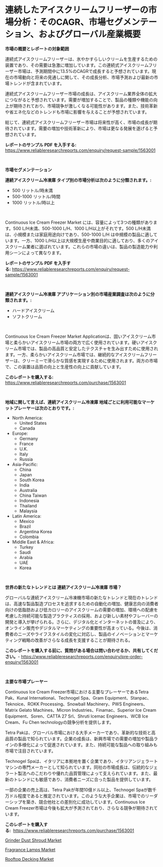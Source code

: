 <p><h1>連続したアイスクリームフリーザーの市場分析：そのCAGR、市場セグメンテーション、およびグローバル産業概要</h1></p><p><strong>市場の概要とレポートの対象範囲</strong></p>
<p><p>連続式アイスクリームフリーザーは、氷やかすらしいクリームを生産するための装置であり、その需要は急激に増加しています。この連続式アイスクリームフリーザー市場は、予測期間中に13.5%のCAGRで成長すると予想されています。現在の市場動向と将来の見通しに関して、その成長分析、市場予測および最新の市場トレンドが含まれています。</p><p>連続式アイスクリームフリーザー市場の成長は、アイスクリーム業界全体の拡大につながると予想されています。需要が増加することで、製品の種類や機能の向上が期待されており、市場競争が激しくなる可能性があります。また、技術革新や省エネ化などのトレンドも市場に影響を与えることが予想されています。</p><p>総じて、連続式アイスクリームフリーザー市場は将来性が高く、市場の成長が期待されています。需要の増加や技術革新により、市場は更なる発展を遂げると予想されています。</p></p>
<p><strong>レポートのサンプル PDF を入手する:</strong> <a href="https://www.reliableresearchreports.com/enquiry/request-sample/1563001">https://www.reliableresearchreports.com/enquiry/request-sample/1563001</a></p>
<p>&nbsp;</p>
<p><strong>市場セグメンテーション</strong></p>
<p><strong>連続アイスクリーム冷凍庫 タイプ別の市場分析は次のように分類されます。:</strong></p>
<p><ul><li>500 リットル/時未満</li><li>500-1000 リットル/時間</li><li>1000 リットル/時以上</li></ul></p>
<p>&nbsp;</p>
<p><p>Continuous Ice Cream Freezer Market には、容量によって3つの種類があります。500 L/H未満、500-1000 L/H、1000 L/H以上がそれです。500 L/H未満は、小規模または家庭用途向けであり、500-1000 L/H は中規模の製品に適しています。一方、1000 L/H以上は大規模生産や商業目的に適しており、多くのアイスクリーム業者に選ばれています。これらの市場の違いは、製品の製造能力や利用シーンによって異なります。</p></p>
<p><strong>レポートのサンプル PDF を入手する:</strong>&nbsp;<a href="https://www.reliableresearchreports.com/enquiry/request-sample/1563001">https://www.reliableresearchreports.com/enquiry/request-sample/1563001</a></p>
<p>&nbsp;</p>
<p><strong> 連続アイスクリーム冷凍庫 アプリケーション別の市場産業調査は次のように分類されます。:</strong></p>
<p><ul><li>ハードアイスクリーム</li><li>ソフトクリーム</li></ul></p>
<p>&nbsp;</p>
<p><p>Continuous Ice Cream Freezer Market Applicationは、固いアイスクリーム市場と柔らかいアイスクリーム市場の両方で広く使用されています。硬いアイスクリーム市場では、製品の高品質と安定したテクスチャを生み出すために使用されます。一方、柔らかいアイスクリーム市場では、継続的なアイスクリームフリーザーは、クリーミーで滑らかな質感を実現するために使用されます。両方の市場で、この装置は品質の向上と生産性の向上に貢献しています。</p></p>
<p><strong>このレポートを購入する:</strong>&nbsp; <a href="https://www.reliableresearchreports.com/purchase/1563001">https://www.reliableresearchreports.com/purchase/1563001</a></p>
<p>&nbsp;</p>
<p><strong>地域に関して言えば、連続アイスクリーム冷凍庫 地域ごとに利用可能なマーケットプレーヤーは次のとおりです。:</strong></p>
<p><ul>
    <li>
        North America:
        <ul>
            <li>United States</li>
            <li>Canada</li>
        </ul>
    </li>
    <li>
        Europe:
        <ul>
            <li>Germany</li>
            <li>France</li>
            <li>U.K.</li>
            <li>Italy</li>
            <li>Russia</li>
        </ul>
    </li>
    <li>
        Asia-Pacific:
        <ul>
            <li>China</li>
            <li>Japan</li>
            <li>South Korea</li>
            <li>India</li>
            <li>Australia</li>
            <li>China Taiwan</li>
            <li>Indonesia</li>
            <li>Thailand</li>
            <li>Malaysia</li>
        </ul>
    </li>
    <li>
        Latin America:
        <ul>
            <li>Mexico</li>
            <li>Brazil</li>
            <li>Argentina Korea</li>
            <li>Colombia</li>
        </ul>
    </li>
    <li>
        Middle East & Africa:
        <ul>
            <li>Turkey</li>
            <li>Saudi</li>
            <li>Arabia</li>
            <li>UAE</li>
            <li>Korea</li>
        </ul>
    </li>
    </ul></p>
<p>&nbsp;</p>
<p><strong>世界の新たなトレンドとは 連続アイスクリーム冷凍庫 市場？</strong></p>
<p><p>グローバルな連続アイスクリーム冷凍機市場の新たなトレンドと現在のトレンドは、高速な製品製造プロセスを追求するための自動化の増加、健康志向の消費者向けの低脂肪および低カロリーのアイスクリームの需要の増加、環境への配慮を考慮した持続可能な製造プラクティスの採用、および新しい素材やフレーバーの開発と導入が挙げられる。さらに、デジタル化とインターネットの普及により、オンライン販売やデジタルマーケティングの重要性が高まっている。今後は、消費者のニーズやライフスタイルの変化に対応し、製品のイノベーションとマーケティング戦略の改善がさらなる成長を支援することが期待される。</p></p>
<p><strong>このレポートを購入する前に、質問がある場合は問い合わせるか、共有してください。</strong>- <a href="https://www.reliableresearchreports.com/enquiry/pre-order-enquiry/1563001">https://www.reliableresearchreports.com/enquiry/pre-order-enquiry/1563001</a></p>
<p>&nbsp;</p>
<p><strong>主要な市場プレーヤー</strong></p>
<p><p>Continuous Ice Cream Freezer市場における主要なプレーヤーであるTetra Pak、Kunal International、Technogel Spa、Gram Equipment、Stanpac、Teknoice、ROKK Processing、Snowball Machinery、PWS Engineers、Matrix Gelato Machines、Micron Industries、Finamac、Superior Ice Cream Equipment、Soren、CATTA 27 Srl、Shruti Icemac Engineers、WCB Ice Cream、Fu Chen technologyの競争分析を提供します。</p><p>Tetra Pakは、グローバル市場における大手メーカーであり、革新的な技術と高品質の製品で知られています。企業の成長は、新興市場での需要の増加や製品ラインの多様化によって促進されています。また、持続可能な製品への取り組みも市場で注目されています。</p><p>Technogel Spaは、イタリアに本拠地を置く企業であり、イタリアンジェラートマシンの専門メーカーとして知られています。同社の市場成長は、伝統的なジェラート製法へのこだわりや優れた品質管理によって支えられています。また、最新のトレンドにも敏感であり、消費者ニーズに合った製品を提供しています。</p><p>一部の企業の売上高は、Tetra Pakが年間10億ドル以上、Technogel Spaが数千万ドル程度であると推定されています。このような大手企業は、市場でのリーダーシップを築き、競合他社との差別化に成功しています。Continuous Ice Cream Freezer市場は今後も拡大が予測されており、さらなる競争が期待されています。</p></p>
<p><strong>このレポートを購入する:</strong>&nbsp;&nbsp;<a href="https://www.reliableresearchreports.com/purchase/1563001">https://www.reliableresearchreports.com/purchase/1563001</a></p>
<p><p><a href="https://github.com/jsmusil/Market-Research-Report-List-2/blob/main/grinder-dust-shroud-market.md">Grinder Dust Shroud Market</a></p><p><a href="https://github.com/bmorecock/Market-Research-Report-List-2/blob/main/fragrance-lamps-market.md">Fragrance Lamps Market</a></p><p><a href="https://github.com/yemakinde/Market-Research-Report-List-1/blob/main/rooftop-decking-market.md">Rooftop Decking Market</a></p></p>